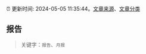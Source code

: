 :alarm_clock: 更新时间: 2024-05-05 11:35:44。[文章来源](/README.md)、[文章分类](/TAGS.md)

## 报告


> 关键字：`报告`、`月报`




